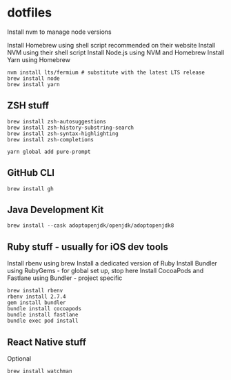 # dotfiles

Install nvm to manage node versions

Install Homebrew using shell script recommended on their website
Install NVM using their shell script
Install Node.js using NVM and Homebrew
Install Yarn using Homebrew

```shell
nvm install lts/fermium # substitute with the latest LTS release
brew install node
brew install yarn
```

## ZSH stuff

```
brew install zsh-autosuggestions
brew install zsh-history-substring-search
brew install zsh-syntax-highlighting
brew install zsh-completions

yarn global add pure-prompt
```

## GitHub CLI

```
brew install gh
```

## Java Development Kit

```
brew install --cask adoptopenjdk/openjdk/adoptopenjdk8
```

## Ruby stuff - usually for iOS dev tools

Install rbenv using brew
Install a dedicated version of Ruby
Install Bundler using RubyGems - for global set up, stop here
Install CocoaPods and Fastlane using Bundler - project specific

```
brew install rbenv
rbenv install 2.7.4
gem install bundler
bundle install cocoapods
bundle install fastlane
bundle exec pod install
```

## React Native stuff

Optional

```
brew install watchman
```
